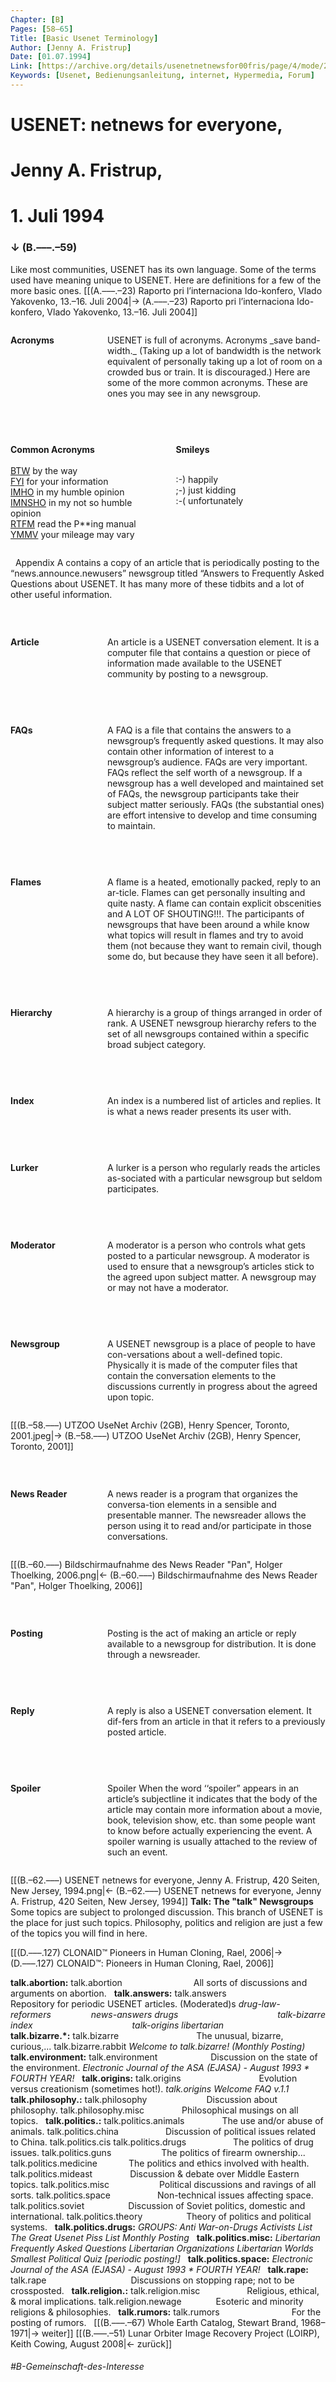 ```yaml
---
Chapter: [B]
Pages: [58–65]
Title: [Basic Usenet Terminology]
Author: [Jenny A. Fristrup]
Date: [01.07.1994]
Link: [https://archive.org/details/usenetnetnewsfor00fris/page/4/mode/2up?q=talk]
Keywords: [Usenet, Bedienungsanleitung, internet, Hypermedia, Forum]
---
```


# USENET: netnews for everyone, 
# Jenny A. Fristrup, 
# 1. Juli 1994
### ↓ (B.–––.–59)
Like most communities, USENET has its own language. Some of the terms used have meaning unique to USENET. Here are definitions for a few of the more basic ones. [[(A.–––.–23) Raporto pri l’internaciona Ido-konfero, Vlado Yakovenko, 13.–16. Juli 2004|→ (A.–––.–23) Raporto pri l’internaciona Ido-konfero, Vlado Yakovenko, 13.–16. Juli 2004]]
&nbsp;
<div style="width: 100%; display: flex;">
<div style="width: 200px;"> 
<p><strong>Acronyms</strong></p>
</div> 
<div style="width: 450px;"> 
<p>USENET is full of acronyms. Acronyms _save band-width._ (Taking up a lot of bandwidth is the network equivalent of personally taking up a lot of room on a crowded bus or train. It is discouraged.) Here are some of the more common acronyms. These are ones you may see in any newsgroup.</p>
</div>
</div>

&nbsp;
<div style="width: 100%; display: flex;">
<div style="width: 50%; padding-right: 5%"> 
<p><strong>Common Acronyms</strong><br>
<br>
<span style="text-decoration: underline;">BTW</span> by the way<br>
<span style="text-decoration: underline;">FYI</span> for your information<br>
<span style="text-decoration: underline;">IMHO</span> in my humble opinion<br>
<span style="text-decoration: underline;">IMNSHO</span> in my not so humble opinion<br>
<span style="text-decoration: underline;">RTFM</span> read the P**ing manual<br>
<span style="text-decoration: underline;">YMMV</span> your mileage may vary</p>
</div> 
<div style="width: 50%"> 
<p><strong>Smileys</strong><br>
<br>
	<p>
:-) happily<br>
;-) just kidding<br>
:-( unfortunately<br>
</p>
</div>
</div>

&nbsp;
Appendix A contains a copy of an article that is periodically posting to the “news.announce.newusers” newsgroup titled “Answers to Frequently Asked Questions about USENET. It has many more of these tidbits and a lot of other useful information.

&nbsp;
<div style="width: 100%; display: flex;">
<div style="width: 200px;"> 
<p><strong>Article</strong></p>
</div> 
<div style="width: 450px;"> 
<p>An article is a USENET conversation element. It is a computer file that contains a question or piece of information made available to the USENET community by posting to a newsgroup.</p>
</div>
</div>

&nbsp;
<div style="width: 100%; display: flex;">
<div style="width: 200px;"> 
<p><strong>FAQs</strong></p>
</div> 
<div style="width: 450px;"> 
<p>A FAQ is a file that contains the answers to a newsgroup’s frequently asked questions. It may also contain other information of interest to a newsgroup’s audience. FAQs are very important. FAQs reflect the self worth of a newsgroup. If a newsgroup has a well developed and maintained set of FAQs, the newsgroup participants take their subject matter seriously. FAQs (the substantial ones) are effort intensive to develop and time consuming to maintain.</p>
</div>
</div>

&nbsp;
<div style="width: 100%; display: flex;">
<div style="width: 200px;"> 
<p><strong>Flames</strong></p>
</div> 
<div style="width: 450px;"> 
<p>A flame is a heated, emotionally packed, reply to an ar-ticle. Flames can get personally insulting and quite nasty. A flame can contain explicit obscenities and A LOT OF SHOUTING!!!. The participants of newsgroups that have been around a while know what topics will result in flames and try to avoid them (not because they want to remain civil, though some do, but because they have seen it all before).</p>
</div>
</div>

&nbsp;
<div style="width: 100%; display: flex;">
<div style="width: 200px;"> 
<p><strong>Hierarchy</strong></p>
</div> 
<div style="width: 450px;"> 
<p>A hierarchy is a group of things arranged in order of rank. A USENET newsgroup hierarchy refers to the set of all newsgroups contained within a specific broad subject category.</p>
</div>
</div>

&nbsp;
<div style="width: 100%; display: flex;">
<div style="width: 200px;"> 
<p><strong>Index</strong></p>
</div> 
<div style="width: 450px;"> 
<p>An index is a numbered list of articles and replies. It is what a news reader presents its user with.</p>
</div>
</div>

&nbsp;
<div style="width: 100%; display: flex;">
<div style="width: 200px;"> 
<p><strong>Lurker</strong></p>
</div> 
<div style="width: 450px;"> 
<p>A lurker is a person who regularly reads the articles as-sociated with a particular newsgroup but seldom participates.</p>
</div>
</div>

&nbsp;
<div style="width: 100%; display: flex;">
<div style="width: 200px;"> 
<p><strong>Moderator</strong></p>
</div> 
<div style="width: 450px;"> 
<p>A moderator is a person who controls what gets posted to a particular newsgroup. A moderator is used to ensure that a newsgroup’s articles stick to the agreed upon subject matter. A newsgroup may or may not have a moderator.</p>
</div>
</div>

&nbsp;
<div style="width: 100%; display: flex;">
<div style="width: 200px;"> 
<p><strong>Newsgroup</strong></p>
</div> 
<div style="width: 450px;"> 
<p>A USENET newsgroup is a place of people to have con-versations about a well-defined topic. Physically it is made of the computer files that contain the conversation elements to the discussions currently in progress about the agreed upon topic.</p>
</div>
</div>

[[(B.–58.–––) UTZOO UseNet Archiv (2GB), Henry Spencer, Toronto, 2001.jpeg|→ (B.–58.–––) UTZOO UseNet Archiv (2GB), Henry Spencer, Toronto, 2001]]

&nbsp;
<div style="width: 100%; display: flex;">
<div style="width: 200px;"> 
<p><strong>News Reader</strong></p>
</div> 
<div style="width: 450px;"> 
<p>A news reader is a program that organizes the conversa-tion elements in a sensible and presentable manner. The newsreader allows the person using it to read and/or participate in those conversations.</p>
</div>
</div>

[[(B.–60.–––) Bildschirmaufnahme des News Reader "Pan", Holger Thoelking, 2006.png|← (B.–60.–––) Bildschirmaufnahme des News Reader "Pan", Holger Thoelking, 2006]]

&nbsp;
<div style="width: 100%; display: flex;">
<div style="width: 200px;"> 
<p><strong>Posting</strong></p>
</div> 
<div style="width: 450px;"> 
<p>Posting is the act of making an article or reply available to a newsgroup for distribution. It is done through a newsreader.</p>
</div>
</div>

&nbsp;
<div style="width: 100%; display: flex;">
<div style="width: 200px;"> 
<p><strong>Reply</strong></p>
</div> 
<div style="width: 450px;"> 
<p>A reply is also a USENET conversation element. It dif-fers from an article in that it refers to a previously posted article.</p>
</div>
</div>

&nbsp;
<div style="width: 100%; display: flex;">
<div style="width: 200px;"> 
<p><strong>Spoiler</strong></p>
</div> 
<div style="width: 450px;"> 
<p>Spoiler When the word ‘‘spoiler” appears in an article’s subjectline it indicates that the body of the article may contain more information about a movie, book, television show, etc. than some people want to know before actually experiencing the event. A spoiler warning is usually attached to the review of such an event.</p>
</div>
</div>

[[(B.–62.–––) USENET netnews for everyone, Jenny A. Fristrup, 420 Seiten, New Jersey, 1994.png|← (B.–62.–––) USENET netnews for everyone, Jenny A. Fristrup, 420 Seiten, New Jersey, 1994]]
**Talk: The "talk" Newsgroups**
Some topics are subject to prolonged discussion. This branch of USENET is the place for just such topics. Philosophy, politics and religion are just a few of the topics you will find in here.

[[(D.–––.127) CLONAID™ Pioneers in Human Cloning, Rael, 2006|→ (D.–––.127) CLONAID™: Pioneers in Human Cloning, Rael, 2006]]

**talk.abortion:**
<span style="padding-right: 110px;">talk.abortion</span> All sorts of discussions and arguments on abortion.
&nbsp;
**talk.answers:**
<span style="padding-right: 110px;">talk.answers</span> Repository for periodic USENET articles. (Moderated)s
<span style="font-style: italic; padding-right: 60px;">drug-law-reformers</span> <span style="font-style: italic;">news-answers</span>
<span style="font-style: italic; padding-right: 155px;">drugs</span> <span style="font-style: italic;">talk-bizarre</span>
<span style="font-style: italic; padding-right: 155px;">index</span> <span style="font-style: italic;">talk-origins</span>
<span style="font-style: italic; padding-right: 155px;">libertarian</span>
&nbsp;
**talk.bizarre.*:**
<span style=" padding-right: 120px;">talk.bizarre</span> The unusual, bizarre, curious,...
talk.bizarre.rabbit
<i>Welcome to talk.bizarre! (Monthly Posting)</i>
&nbsp;
**talk.environment:**
<span style="padding-right: 85px;">talk.environment</span>Discussion on the state of the environment.
<span style="font-style: italic;">Electronic Journal of the ASA (EJASA) - August 1993 * FOURTH YEAR!</span>
&nbsp;
**talk.origins:**
<span style=" padding-right: 125px;">talk.origins</span>Evolution versus creationism (sometimes hot!).
<i>talk.origins Welcome FAQ v.1.1</i>
&nbsp;
**talk.philosophy.:**
<span style=" padding-right: 95px;">talk.philosophy</span>Discussion about philosophy.
<span style=" padding-right: 60px;">talk.philosophy.misc</span>Philosophical musings on all topics.
&nbsp;
**talk.politics.:**
<span style=" padding-right: 60px;">talk.politics.animals</span>The use and/or abuse of animals.
<span style=" padding-right: 75px;">talk.politics.china</span>Discussion of political issues related to China.
talk.politics.cis
<span style=" padding-right: 75px;">talk.politics.drugs</span>The politics of drug issues.
<span style=" padding-right: 80px;">talk.politics.guns</span>The politics of firearm ownership...
<span style=" padding-right: 50px;">talk.politics.medicine</span>The politics and ethics involved with health.
<span style=" padding-right: 60px;">talk.politics.mideast</span>Discussion & debate over Middle Eastern topics.
<span style=" padding-right: 80px;">talk.politics.misc</span>Political discussions and ravings of all sorts.
<span style=" padding-right: 75px;">talk.politics.space</span>Non-technical issues affecting space.
<span style=" padding-right: 70px;">talk.politics.soviet</span>Discussion of Soviet politics, domestic and international.
<span style=" padding-right: 70px;">talk.politics.theory</span>Theory of politics and political systems.
&nbsp;
**talk.politics.drugs:**
<i>GROUPS: Anti War-on-Drugs Activists List</i>
<i>The Great Usenet Piss List Monthly Posting</i>
&nbsp;
**talk.politics.misc:**
<i>Libertarian Frequently Asked Questions</i>
<i>Libertarian Organizations</i>
<i>Libertarian Worlds Smallest Political Quiz [periodic posting!]</i>
&nbsp;
**talk.politics.space:**
<i>Electronic Journal of the ASA (EJASA) - August 1993 * FOURTH YEAR!</i>
&nbsp;
**talk.rape:**
<span style=" padding-right: 135px;">talk.rape</span>Discussions on stopping rape; not to be crossposted.
&nbsp;
**talk.religion.:**
<span style=" padding-right: 75px;">talk.religion.misc</span>Religious, ethical, & moral implications.
<span style=" padding-right: 55px;">talk.religion.newage</span>Esoteric and minority religions & philosophies.
&nbsp;
**talk.rumors:**
<span style=" padding-right: 115px;">talk.rumors</span>For the posting of rumors.
&nbsp;
[[(B.–––.–67) Whole Earth Catalog, Stewart Brand, 1968–1971|→ weiter]]
[[(B.–––.–51) Lunar Orbiter Image Recovery Project (LOIRP), Keith Cowing, August 2008|← zurück]]
###### #B-Gemeinschaft-des-Interesse